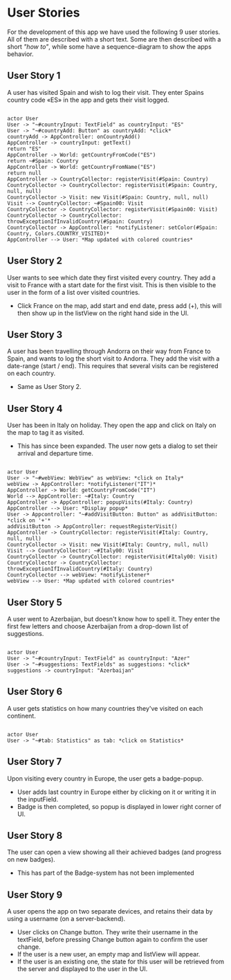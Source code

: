 # User Stories

For the development of this app we have used the following 9 user stories. All of them are described with a short text. Some are then described with a short *"how to"*, while some have a sequence-diagram to show the apps behavior.


## User Story 1

A user has visited Spain and wish to log their visit. They enter Spains country code «ES» in the app and gets their visit logged.

```plantuml

actor User
User -> "~#countryInput: TextField" as countryInput: "ES"
User -> "~#countryAdd: Button" as countryAdd: *click*
countryAdd -> AppController: onCountryAdd()
AppController -> countryInput: getText()
return "ES"
AppController -> World: getCountryFromCode("ES")
return ~#Spain: Country
AppController -> World: getCountryFromName("ES")
return null
AppController -> CountryCollector: registerVisit(#Spain: Country)
CountryCollector -> CountryCollector: registerVisit(#Spain: Country, null, null)
CountryCollector -> Visit: new Visit(#Spain: Country, null, null)
Visit --> CountryCollector: ~#Spain00: Visit
CountryCollector -> CountryCollector: registerVisit(#Spain00: Visit)
CountryCollector -> CountryCollector: throwExceptionIfInvalidCountry(#Spain: Country)
CountryCollector -> AppController: *notifyListener: setColor(#Spain: Country, Colors.COUNTRY_VISITED)*
AppController --> User: *Map updated with colored countries*

```


## User Story 2

User wants to see which date they first visited every country. They add a visit to France with a start date for the first visit. This is then visible to the user in the form of a list over visited countries.

- Click France on the map, add start and end date, press add (+), this will then show up in the listView on the right hand side in the UI.


## User Story 3

A user has been travelling through Andorra on their way from France to Spain, and wants to log the short visit to Andorra. They add the visit with a date-range (start / end). This requires that several visits can be registered on each country.

- Same as User Story 2.


## User Story 4

User has been in Italy on holiday. They open the app and click on Italy on the map to tag it as visited.

- This has since been expanded. The user now gets a dialog to set their arrival and departure time.

```plantuml

actor User
User -> "~#webView: WebView" as webView: *click on Italy*
webView -> AppController: *notifyListener("IT")*
AppController -> World: getCountryFromCode("IT")
World --> AppController: ~#Italy: Country
AppController -> AppController: popupVisits(#Italy: Country)
AppController --> User: *Display popup*
User -> Appcontroller: "~#addVisitButton: Button" as addVisitButton: *click on '+'*
addVisitButton -> AppController: requestRegisterVisit()
AppController -> CountryCollector: registerVisit(#Italy: Country, null, null)
CountryCollector -> Visit: new Visit(#Italy: Country, null, null)
Visit --> CountryCollector: ~#Italy00: Visit
CountryCollector -> CountryCollector: registerVisit(#Italy00: Visit)
CountryCollector -> CountryCollector: throwExceptionIfInvalidCountry(#Italy: Country)
CountryCollector --> webView: *notifyListener*
webView --> User: *Map updated with colored countries*

```


## User Story 5

A user went to Azerbaijan, but doesn't know how to spell it. They enter the first few letters and choose Azerbaijan from a drop-down list of suggestions.

```plantuml

actor User
User -> "~#countryInput: TextField" as countryInput: "Azer"
User -> "~#suggestions: TextFields" as suggestions: *click*
suggestions -> countryInput: "Azerbaijan"

```


## User Story 6

A user gets statistics on how many countries they've visited on each continent.

```plantuml

actor User
User -> "~#tab: Statistics" as tab: *click on Statistics*

```


## User Story 7

Upon visiting every country in Europe, the user gets a badge-popup.

- User adds last country in Europe either by clicking on it or writing it in the inputField.
- Badge is then completed, so popup is displayed in lower right corner of UI.


## User Story 8

The user can open a view showing all their achieved badges (and progress on new badges). 

- This has part of the Badge-system has not been implemented



## User Story 9

A user opens the app on two separate devices, and retains their data by using a username (on a server-backend).

- User clicks on Change button. They write their username in the textField, before pressing Change button again to confirm the user change.
- If the user is a new user, an empty map and listView will appear.
- If the user is an existing one, the state for this user will be retrieved from the server and displayed to the user in the UI.

